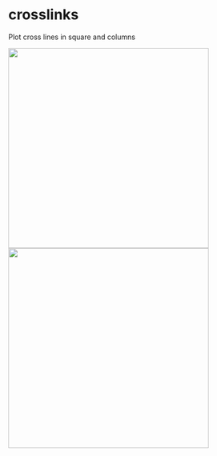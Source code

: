 # crosslinks
Plot cross lines in square and columns

<img src="https://github.com/zzwch/crosslinks/raw/master/pic/publication.jpeg" width="400"><img src="https://github.com/zzwch/crosslinks/raw/master/pic/plot.jpeg" width="400">

